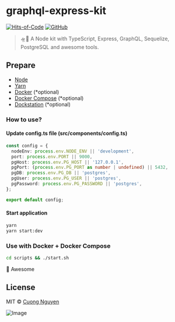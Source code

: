 # graphql-express-kit

[![Hits-of-Code](https://hitsofcode.com/github/103cuong/graphql-express-kit)](https://hitsofcode.com/view/github/103cuong/graphql-express-kit)
[![GitHub](https://img.shields.io/github/license/103cuong/graphql-express-kit.svg)](https://github.com/103cuong/graphql-express-kit/blob/master/LICENSE)

> 🛸🦍 A Node kit with TypeScript, Express, GraphQL, Sequelize, PostgreSQL and awesome tools.

## Prepare

- [Node](https://nodejs.org/en/)
- [Yarn](https://yarnpkg.com/)
- [Docker](https://www.docker.com/) (*optional)
- [Docker Compose](https://docs.docker.com/compose/) (*optional)
- [Dockstation](https://dockstation.io/) (*optional)

### How to use?

#### Update config.ts file (src/components/config.ts)

```typescript
const config = {
  nodeEnv: process.env.NODE_ENV || 'development',
  port: process.env.PORT || 9000,
  pgHost: process.env.PG_HOST || '127.0.0.1',
  pgPort: (process.env.PG_PORT as number | undefined) || 5432,
  pgDB: process.env.PG_DB || 'postgres',
  pgUser: process.env.PG_USER || 'postgres',
  pgPassword: process.env.PG_PASSWORD || 'postgres',
};

export default config;
```

#### Start application

```sh
yarn
yarn start:dev
```

### Use with Docker + Docker Compose

```sh
cd scripts && ./start.sh
```

🙌 Awesome

## License

MIT © [Cuong Nguyen](https://www.linkedin.com/in/cuong9/)


<!-- INSPIRATIONAL_QUOTE_START -->
![Image](https://github.com/user-attachments/assets/e5dd7943-9aef-4ee2-94a1-c411600f6674)
<!-- INSPIRATIONAL_QUOTE_END -->
